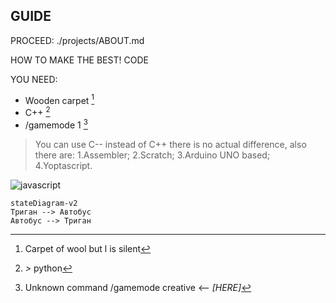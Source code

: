 ## GUIDE

PROCEED: ./projects/ABOUT.md

HOW TO MAKE THE BEST! CODE  

YOU NEED:
 - Wooden carpet [^1]
 - C++ [^2]
 - /gamemode 1 [^3]

[^1]: Carpet of wool but l is silent
[^2]: *>* python
[^3]: Unknown command /gamemode creative <-- *[HERE]*

>You can use C-- instead of C++ there is no actual difference, also there are:
    <!-- i code on php uwu -->
    1.Assembler;
    2.Scratch;
    3.Arduino UNO based;
    4.Yoptascript.

![javascript](https://lastfm.freetls.fastly.net/i/u/300x300/86f598c9c4931e37c2fa208a782ee293.jpg)

```mermaid
stateDiagram-v2
Триган --> Автобус
Автобус --> Триган
```
